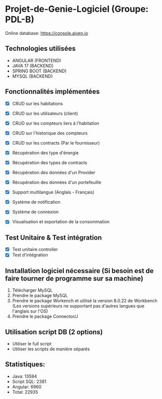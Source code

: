 # Projet-de-Genie-Logiciel (Groupe: PDL-B)
Online database: https://console.aiven.io

## Technologies utilisées
- ANGULAR (FRONTEND)
- JAVA 17 (BACKEND)
- SPRING BOOT (BACKEND)
- MYSQL (BACKEND)

## Fonctionnalités implémentées
- [X] CRUD sur les habitations
- [X] CRUD sur les utilisateurs (client)
- [X] CRUD sur les compteurs liers à l'habitation
- [X] CRUD sur l'historique des compteurs
- [X] CRUD sur les contracts (Par le fournisseur)
- [X] Récupération des type d'énergie
- [X] Récupération des types de contracts
- [X] Récupération des données d'un Provider
- [X] Récupération des données d'un portefeuille
- [X] Support multilangue (Anglais - Français)
- [X] Système de notification
- [X] Système de connexion
- [X] Visualisation et exportation de la consommation


## Test Unitaire & Test intégration
- [X] Test unitaire controller
- [X] Test d'intégration

## Installation logiciel nécessaire (Si besoin est de faire tourner de programme sur sa machine)
1. Télécharger MySQL
2. Prendre le package MySQL
3. Prendre le package Workench et utilisé la version 8.0.22 de Workbench (Les versions supérieurs ne supportant pas d'autres langues que l'anglais sur l'OS)
4. Prendre le package Connector/J


## Utilisation script DB (2 options)
- Utiliser le full script
- Utiliser les scripts de manière séparés

## Statistiques:
- Java: 13594
- Script SQL: 2381
- Angular: 6960
- Total: 22935